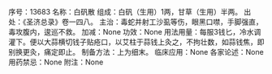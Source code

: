 序号：13683
名称：白矾散
组成：白矾（生用）1两，甘草（生用）半两。
出处：《圣济总录》卷一四八。
主治：毒蛇并射工沙虱等伤，眼黑口噤，手脚强直，毒攻腹内，逡巡不救。
加减：None
功效：None
用法用量：每服3钱匕，冷水调灌下。便以大蒜横切钱子贴疮口，以艾柱于蒜钱上灸之，不拘壮数，如蒜钱焦，即别换更灸，痛定即止。
制备方法：上为细末。
临床应用：None
各家论述：None
用药禁忌：None
附注：None

